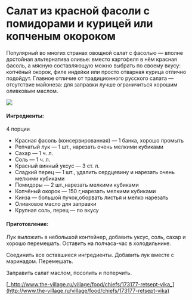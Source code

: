 # Салат из красной фасоли с помидорами и курицей или копченым окороком

Популярный во многих странах овощной салат с фасолью — вполне достойная альтернатива оливье: вместо картофеля в нём красная фасоль, а мясную составляющую можно выбрать по своему вкусу: копчёный окорок, филе индейки или просто отварная курица отлично подойдут. Главное отличие от традиционного русского салата — отсутствие майонеза: для заправки лучше ограничиться хорошим оливковым маслом.

![](https://s-media-cache-ak0.pinimg.com/564x/ae/86/39/ae86394ee1360d166aa12bb7f465e9f3.jpg)

#### Ингредиенты:

4 порции

* Красная фасоль \(консервированная\) — 1 банка, хорошо промыть
* Репчатый лук — 1 шт., нарезать очень мелкими кубиками
* Сахар — 1 ч. л.
* Соль — 1 ч. л.
* Красный винный уксус — 3 ст. л.
* Сладкий перец — 1 шт., удалить сердцевину и нарезать очень мелкими кубиками
* Помидоры — 2 шт.,нарезать мелкими кубиками
* Копчёный окорок — 150 г,нарезать мелкими кубиками
* Кинза — большой пучок,оборвать листья и мелко нарезать
* Оливковое масло для заправки
* Крупная соль, перец — по вкусу

#### Приготовление:

Лук выложить в небольшой контейнер, добавить уксус, соль, сахар и хорошо перемешать. Оставить на полчаса-час в холодильнике.

Соединить все оставшиеся ингредиенты. Добавить лук вместе с маринадом. Перемешать.

Заправить салат маслом, посолить и поперчить.

[_http://www.the-village.ru/village/food/chiefs/173177-retsept-vika_](http://www.the-village.ru/village/food/chiefs/173177-retsept-vika)

